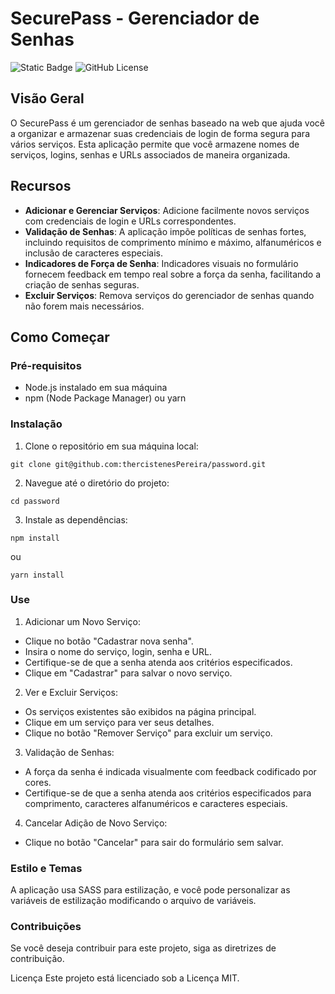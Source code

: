 # SecurePass - Gerenciador de Senhas
![Static Badge](https://img.shields.io/badge/thercistenes-secure%20pass-purple)
![GitHub License](https://img.shields.io/github/license/thercistenesPereira/password)

## Visão Geral
O SecurePass é um gerenciador de senhas baseado na web que ajuda você a organizar e armazenar suas credenciais de login de forma segura para vários serviços. Esta aplicação permite que você armazene nomes de serviços, logins, senhas e URLs associados de maneira organizada.

## Recursos
- **Adicionar e Gerenciar Serviços**: Adicione facilmente novos serviços com credenciais de login e URLs correspondentes.
- **Validação de Senhas**: A aplicação impõe políticas de senhas fortes, incluindo requisitos de comprimento mínimo e máximo, alfanuméricos e inclusão de caracteres especiais.
- **Indicadores de Força de Senha**: Indicadores visuais no formulário fornecem feedback em tempo real sobre a força da senha, facilitando a criação de senhas seguras.
- **Excluir Serviços**: Remova serviços do gerenciador de senhas quando não forem mais necessários.

## Como Começar
### Pré-requisitos
- Node.js instalado em sua máquina
- npm (Node Package Manager) ou yarn

### Instalação
1. Clone o repositório em sua máquina local:

```
git clone git@github.com:thercistenesPereira/password.git
```
2. Navegue até o diretório do projeto:
```
cd password
```
3. Instale as dependências:
```
npm install
```
ou
```
yarn install
```
### Use
1. Adicionar um Novo Serviço:
- Clique no botão "Cadastrar nova senha".
- Insira o nome do serviço, login, senha e URL.
- Certifique-se de que a senha atenda aos critérios especificados.
- Clique em "Cadastrar" para salvar o novo serviço.
  
2. Ver e Excluir Serviços:
- Os serviços existentes são exibidos na página principal.
- Clique em um serviço para ver seus detalhes.
- Clique no botão "Remover Serviço" para excluir um serviço.

3. Validação de Senhas:
- A força da senha é indicada visualmente com feedback codificado por cores.
- Certifique-se de que a senha atenda aos critérios especificados para comprimento, caracteres alfanuméricos e caracteres especiais.

4. Cancelar Adição de Novo Serviço:
- Clique no botão "Cancelar" para sair do formulário sem salvar.

### Estilo e Temas
A aplicação usa SASS para estilização, e você pode personalizar as variáveis de estilização modificando o arquivo de variáveis.

### Contribuições
Se você deseja contribuir para este projeto, siga as diretrizes de contribuição.

Licença
Este projeto está licenciado sob a Licença MIT.
